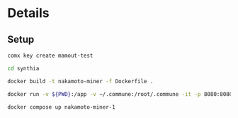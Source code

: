 # Details

## Setup

<!-- │ public_key   │ b2d6f6e811366761330ecc283619d5795ef4c9e456e06d7f068c1665c371fe1e │
 -->

```bash
comx key create mamout-test

cd synthia

docker build -t nakamoto-miner -f Dockerfile . 

docker run -v ${PWD}:/app -v ~/.commune:/root/.commune -it -p 8080:8080 nakamoto-miner bash startup_script.sh

docker compose up nakamoto-miner-1
```